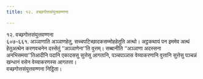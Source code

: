 ```yaml
---
title: १२. वच्छगोत्तसंयुत्तवण्णना

---
```

१२. वच्छगोत्तसंयुत्तवण्णना  
६०७-६६१. अञ्ञाणाति अञ्ञाणहेतु, सच्चपटिच्छादकसम्मोहहेतूति अत्थो। अट्ठकथायं पन इममेव अत्थं हेतुअत्थेन करणवचनेन दस्सेतुं ‘‘अञ्ञाणेना’’ति वुत्तम्। सब्बानीति ‘‘अञ्ञाणा अदस्सना अनभिसमया’’तिआदीनि पदानि एकादससु सुत्तेसु आगतानि, पञ्चपञ्ञास वेय्याकरणानि वुत्तानि सुत्तेसु पञ्चन्नं खन्धानं वसेन वेय्याकरणस्स आगतत्ता।  
वच्छगोत्तसंयुत्तवण्णना निट्ठिता।  
